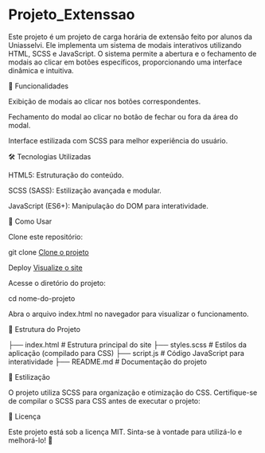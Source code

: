 # Projeto_Extenssao

Este projeto é um projeto de carga horária de extensão feito por alunos da Uniasselvi. Ele implementa um sistema de modais interativos utilizando HTML, SCSS e JavaScript. O sistema permite a abertura e o fechamento de modais ao clicar em botões específicos, proporcionando uma interface dinâmica e intuitiva.

📌 Funcionalidades

Exibição de modais ao clicar nos botões correspondentes.

Fechamento do modal ao clicar no botão de fechar ou fora da área do modal.

Interface estilizada com SCSS para melhor experiência do usuário.

🛠️ Tecnologias Utilizadas

HTML5: Estruturação do conteúdo.

SCSS (SASS): Estilização avançada e modular.

JavaScript (ES6+): Manipulação do DOM para interatividade.

🚀 Como Usar

Clone este repositório:

git clone [Clone o projeto](https://github.com/vieiradg/Extensao_Violencia_Domestica.git)

Deploy [Visualize o site](https://vieiradg.github.io/Extensao_Violencia_Domestica/)

Acesse o diretório do projeto:

cd nome-do-projeto

Abra o arquivo index.html no navegador para visualizar o funcionamento.

📂 Estrutura do Projeto

├── index.html        # Estrutura principal do site
├── styles.scss       # Estilos da aplicação (compilado para CSS)
├── script.js         # Código JavaScript para interatividade
├── README.md         # Documentação do projeto

🎨 Estilização

O projeto utiliza SCSS para organização e otimização do CSS. Certifique-se de compilar o SCSS para CSS antes de executar o projeto:

📝 Licença

Este projeto está sob a licença MIT. Sinta-se à vontade para utilizá-lo e melhorá-lo! 🎉
